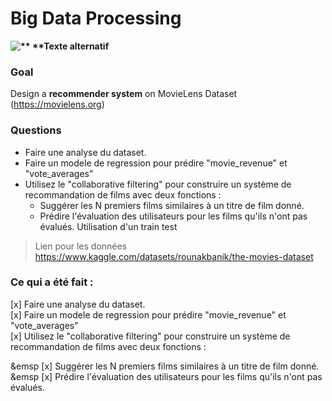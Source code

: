 # Big Data Processing
**![**  **Texte alternatif](https://encrypted-tbn0.gstatic.com/images?q=tbn:ANd9GcTP8aaOphPQYOGmAcNpHX2UTpxoFZ0lybd45o7ktXVJYA&s "Logo pyspark")**

### Goal
Design a **recommender system** on MovieLens Dataset (https://movielens.org)


### Questions 

- Faire une analyse du dataset.
- Faire un modele de regression pour prédire "movie_revenue" et "vote_averages"
- Utilisez le "collaborative filtering" pour construire un système de recommandation de films avec deux fonctions :
	- Suggérer les N premiers films similaires à un titre de film donné.
	- Prédire l'évaluation des utilisateurs pour les films qu'ils n'ont pas évalués. Utilisation d'un train test 


> Lien pour les données
https://www.kaggle.com/datasets/rounakbanik/the-movies-dataset


### Ce qui a été fait :
  


[x] Faire une analyse du dataset. <br>
[x] Faire un modele de regression pour prédire "movie_revenue" et "vote_averages" <br>
[x] Utilisez le "collaborative filtering" pour construire un système de recommandation de films avec deux fonctions : <br>
	<p> &emsp [x] Suggérer les N premiers films similaires à un titre de film donné. <br>
	&emsp [x] Prédire l'évaluation des utilisateurs pour les films qu'ils n'ont pas évalués.  </p>
